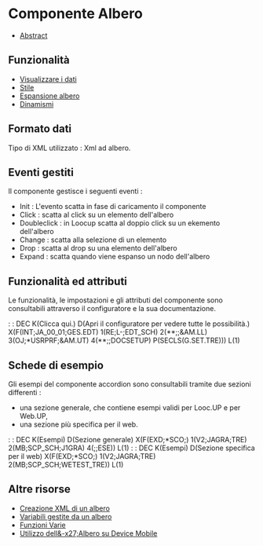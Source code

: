 # Componente Albero

- [Abstract](Sorgenti/DOC/TA/B£AMO/LOCTRE_F00)

## Funzionalità
- [Visualizzare i dati](Sorgenti/DOC/TA/B£AMO/LOCTRE_F01)
- [Stile](Sorgenti/DOC/TA/B£AMO/LOCTRE_F02)
- [Espansione albero](Sorgenti/DOC/TA/B£AMO/LOCTRE_F03)
- [Dinamismi](Sorgenti/DOC/TA/B£AMO/LOCTRE_F04)

## Formato dati
Tipo di XML utilizzato :  Xml ad albero.

## Eventi gestiti
Il componente gestisce i seguenti eventi : 
- Init :  L'evento scatta in fase di caricamento il componente
- Click :  scatta al click su un elemento dell'albero
- Doubleclick :  in Loocup scatta al doppio click su un ekemento dell'albero
- Change :  scatta alla selezione di un elemento
- Drop :  scatta al drop su una elemento dell'albero
- Expand :  scatta quando viene espanso un nodo dell'albero

## Funzionalità ed attributi
Le funzionalità, le impostazioni e gli attributi del componente sono consultabili attraverso il configuratore e la sua documentazione.

 :  : DEC K(Clicca qui.) D(Apri il configuratore per vedere tutte le possibilità.) X(F(INT;JA_00_01;GES.EDT) 1(RE;L-;EDT_SCH) 2(\*\*;;&AM.LL) 3(OJ;\*USRPRF;&AM.UT) 4(\*\*;;DOCSETUP) P(SECLS(G.SET.TRE))) L(1)

## Schede di esempio
Gli esempi del componente accordion sono consultabili tramite due sezioni differenti : 
- una sezione generale, che contiene esempi validi per Looc.UP e per Web.UP,
- una sezione più specifica per il web.

 :  : DEC K(Esempi) D(Sezione generale) X(F(EXD;\*SCO;) 1(V2;JAGRA;TRE) 2(MB;SCP_SCH;J1GRA) 4(;;ESE)) L(1)
 :  : DEC K(Esempi) D(Sezione specifica per il web) X(F(EXD;\*SCO;) 1(V2;JAGRA;TRE) 2(MB;SCP_SCH;WETEST_TRE)) L(1)

## Altre risorse
- [Creazione XML di un albero](Sorgenti/DOC/TA/B£AMO/LOCTRE_01)
- [Variabili gestite da un albero](Sorgenti/DOC/TA/B£AMO/LOCTRE_02)
- [Funzioni Varie](Sorgenti/DOC/TA/B£AMO/LOCTRE_03)
- [Utilizzo dell&-x27;Albero su Device Mobile](Sorgenti/DOC/TA/B£AMO/LOCTRE_MO)
